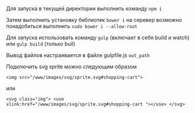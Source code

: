 Для запуска в текущей директории выполнить команду `npm i`

Затем выполнить установку библиотек `bower i` на серевер возможно понадобиться выполнить `sudo bower i --allow-root`

Для запуска использовать команду `gulp` (включает в себя build и watch) или  `gulp build` (только buil)

Вывод файлов настраивается в файле gulpfile.js `out_path` 

Подключить svg sprite можно следующим образом

`<img src="/www/images/svg/sprite.svg#shopping-cart">`

или

`<svg class="img">
    <use xlink:href="/www/images/svg/sprite.svg#shopping-cart "></use>
</svg>`
